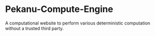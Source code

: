 # Pekanu-Compute-Engine
A computational website to perform various deterministic computation without a trusted third party.
